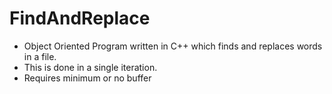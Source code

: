 # FindAndReplace

- Object Oriented Program written in C++ which finds and replaces words in a file. 
- This is done in a single iteration.
- Requires minimum or no buffer
